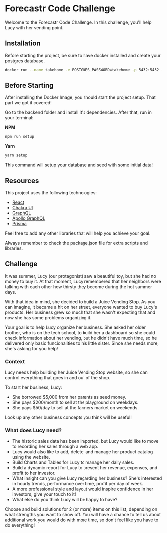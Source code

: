 # Forecastr Code Challenge

Welcome to the Forecastr Code Challenge.
In this challenge, you'll help Lucy with her vending point.

## Installation

Before starting the project, be sure to have docker installed and create your postgres database.

```bash
docker run --name takehome -e POSTGRES_PASSWORD=takehome -p 5432:5432 -d postgres
```

## Before Starting

After installing the Docker Image, you should start the project setup. That part we got it covered!

Go to the backend folder and install it's dependencies. After that, run in your terminal:

**NPM**
```bash
npm run setup
```

**Yarn**
```bash
yarn setup
```
This command will setup your database and seed with some initial data!

## Resources

This project uses the following technologies:
- [React](https://reactjs.org)
- [Chakra UI](https://chakra-ui.com/)
- [GraphQL](https://graphql.org/)
- [Apollo GraphQL](https://www.apollographql.com/)
- [Prisma](https://www.prisma.io/)

Feel free to add any other libraries that will help you achieve your goal.

Always remember to check the package.json file for extra scripts and libraries.


## Challenge

It was summer, Lucy (our protagonist) saw a beautiful toy, but she had no money to buy it.
At that moment, Lucy remembered that her neighbors were talking with each other how thirsty they become during the hot summer days.

With that idea in mind, she decided to build a Juice Vending Stop.
As you can imagine, it became a hit on her street, everyone wanted to buy Lucy's products. Her business grew so much that she wasn't expecting that and now she has some problems organizing it.

Your goal is to help Lucy organize her business.
She asked her older brother, who is on the tech school, to build her a dashboard so she could check information about her vending, but he didn't have much time, so he delivered only basic funcionalities to his little sister. Since she needs more, she's asking for you help!

### Context
Lucy needs help building her Juice Vending Stop website, so she can control everything that goes in and out of the shop.

To start her business, Lucy:
- She borrowed $5,000 from her parents as seed money.
- She pays $200/month to sell at the playground on weekdays.
- She pays $50/day to sell at the farmers market on weekends.

Look up any other business concepts you think will be useful!


### What does Lucy need?
- The historic sales data has been imported, but Lucy would like to move to recording her sales through a web app.
- Lucy would also like to add, delete, and manage her product catalog using the website.
- Build Charts and Tables for Lucy to manage her daily sales.
- Build a dynamic report for Lucy to present her revenue, expenses, and profit to her investor.
- What insight can you give Lucy regarding her business? She's interested in hourly trends, performance over time, profit per day of week.
- A more professional style and layout would inspire confidence in her investors, give your touch to it!
- What else do you think Lucy will be happy to have?

Choose and build solutions for 2 (or more) items on this list, depending on what strengths you want to show off. You will have a chance to tell us about additional work you would do with more time, so don’t feel like you have to do everything!
